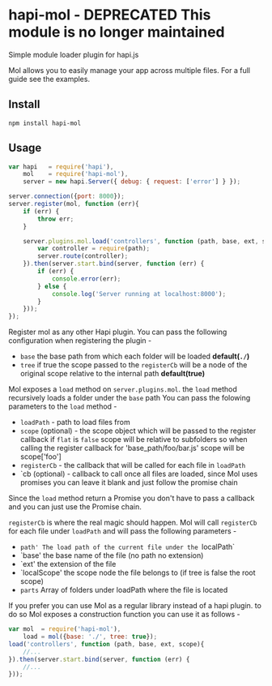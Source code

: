 # hapi-mol - DEPRECATED This module is no longer maintained

Simple module loader plugin for hapi.js

Mol allows you to easily manage your app across multiple files.
For a full guide see the examples.

## Install
```shell
npm install hapi-mol
```

## Usage
```javascript
var hapi   = require('hapi'),
	mol    = require('hapi-mol'),
	server = new hapi.Server({ debug: { request: ['error'] } });

server.connection({port: 8000});
server.register(mol, function (err){
	if (err) {
		throw err;
	}

	server.plugins.mol.load('controllers', function (path, base, ext, scope){
		var controller = require(path);
		server.route(controller);
	}).then(server.start.bind(server, function (err) {
		if (err) {
			console.error(err);
		} else {
			console.log('Server running at localhost:8000');
		}
	}));
});
```
Register mol as any other Hapi plugin.
You can pass the following configuration when registering the plugin -
- `base`  the base path from which each folder will be loaded  __default(`./`)__
- `tree` if true the scope passed to the `registerCb` will be a node of the original scope relative to the internal path __default(true)__

Mol exposes a `load` method on `server.plugins.mol`.
the `load` method recursively loads a folder under the `base` path
You can pass the folowing parameters to the `load` method -
- `loadPath`  - path to load files from
- `scope` (optional) - the scope object which will be passed to the register callback if `flat` is `false` scope will be relative to subfolders so when calling the register callback for 'base_path/foo/bar.js' scope will be scope['foo']
- `registerCb`  - the callback that will be called for each file in `loadPath`
- `cb  (optional) - callback to call once all files are loaded, since Mol uses promises you can leave it blank and just follow the promise chain

Since the `load` method return a Promise you don't have to pass a callback and you can just use the Promise chain.


`registerCb` is where the real magic should happen.
Mol will call `registerCb` for each file under `loadPath` and will pass the following parameters -
- `path' The load path of the current file under the `localPath`
- `base' the base name of the file (no path no extension)
- `ext' the extension of the file
- `localScope' the scope node the file belongs to (if tree is false the root scope)
- `parts` Array of folders under loadPath where the file is located


If you prefer you can use Mol as a regular library instead of a hapi plugin.
to do so Mol exposes a construction function you can use it as follows -
```javascript
var mol  = require('hapi-mol'),
	load = mol({base: './', tree: true});
load('controllers', function (path, base, ext, scope){
	//...
}).then(server.start.bind(server, function (err) {
	//...
}));

```
